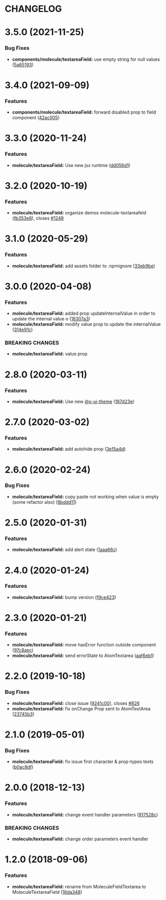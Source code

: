 # CHANGELOG

# 3.5.0 (2021-11-25)


### Bug Fixes

* **components/molecule/textareaField:** use empty string for null values ([5a65193](https://github.com/SUI-Components/sui-components/commit/5a6519399f5296abcd9f1fe9a2d48000f252f350))



# 3.4.0 (2021-09-09)


### Features

* **components/molecule/textareaField:** forward disabled prop to field component ([42ac005](https://github.com/SUI-Components/sui-components/commit/42ac00555087165678d67f9aeb846ea58eb9d1ef))



# 3.3.0 (2020-11-24)


### Features

* **molecule/textareaField:** Use new jsx runtime ([dd056d1](https://github.com/SUI-Components/sui-components/commit/dd056d18b832a7ed1cabd4956e6c920f68561730))



# 3.2.0 (2020-10-19)


### Features

* **molecule/textareaField:** organize demos molecule-textareafeld ([fb353e8](https://github.com/SUI-Components/sui-components/commit/fb353e8324b1f0fc6643ce772c3b3ed872d6fad1)), closes [#1248](https://github.com/SUI-Components/sui-components/issues/1248)



# 3.1.0 (2020-05-29)


### Features

* **molecule/textareaField:** add assets folder to .npmignore ([33eb9be](https://github.com/SUI-Components/sui-components/commit/33eb9be2c05cee6298e9d3f42e98fc5cc4260b59))



# 3.0.0 (2020-04-08)


### Features

* **molecule/textareaField:** added prop updateInternalValue in order to update the internal value o ([18307a3](https://github.com/SUI-Components/sui-components/commit/18307a3b83631b94260f250ceba3b0f9d25ae2bc))
* **molecule/textareaField:** modify value prop to update the internalValue ([314e91c](https://github.com/SUI-Components/sui-components/commit/314e91cb82b1ffc9e3f0bd0a41a126d0e8e571de))


### BREAKING CHANGES

* **molecule/textareaField:** value prop



# 2.8.0 (2020-03-11)


### Features

* **molecule/textareaField:** Use new [@s-ui-theme](https://github.com/s-ui-theme) ([187d23e](https://github.com/SUI-Components/sui-components/commit/187d23eff8dda3508c640fc16087ec52e60b0eef))



# 2.7.0 (2020-03-02)


### Features

* **molecule/textareaField:** add autohide prop ([3e15a4d](https://github.com/SUI-Components/sui-components/commit/3e15a4d30644eb346a5f4850290e1d1c12667f17))



# 2.6.0 (2020-02-24)


### Bug Fixes

* **molecule/textareaField:** copy paste not working when value is empty (some refactor also) ([8bddd11](https://github.com/SUI-Components/sui-components/commit/8bddd110b386ce6be7eb35eaacbb46592d8e6886))



# 2.5.0 (2020-01-31)


### Features

* **molecule/textareaField:** add alert state ([1aaa66c](https://github.com/SUI-Components/sui-components/commit/1aaa66c72ac30160e0da19c5846092b6cc94f300))



# 2.4.0 (2020-01-24)


### Features

* **molecule/textareaField:** bump version ([f9ce423](https://github.com/SUI-Components/sui-components/commit/f9ce423f650879b3d77b256f7096e92fbed3a759))



# 2.3.0 (2020-01-21)


### Features

* **molecule/textareaField:** move hasError function outside component ([97c8aec](https://github.com/SUI-Components/sui-components/commit/97c8aecf07d69df04121fe04678472a7798fc215))
* **molecule/textareaField:** send errorState to AtomTextarea ([aaf6eb1](https://github.com/SUI-Components/sui-components/commit/aaf6eb14db5da6660f64125a773d644402cbf42f))



# 2.2.0 (2019-10-18)


### Bug Fixes

* **molecule/textareaField:** close issue ([9241c00](https://github.com/SUI-Components/sui-components/commit/9241c0045eeca388e2eed9e438b52542085f3c75)), closes [#826](https://github.com/SUI-Components/sui-components/issues/826)
* **molecule/textareaField:** fix onChange Prop sent to AtomTextArea ([23745b3](https://github.com/SUI-Components/sui-components/commit/23745b3047ecdcab44dec3eee0eabcd801818491))



# 2.1.0 (2019-05-01)


### Bug Fixes

* **molecule/textareaField:** fix issue first character & prop-types texts ([b0ac8df](https://github.com/SUI-Components/sui-components/commit/b0ac8df79f66b1023e24c916e544417ca40c84af))



# 2.0.0 (2018-12-13)


### Features

* **molecule/textareaField:** change event handler parameters ([917528c](https://github.com/SUI-Components/sui-components/commit/917528cbeb50efadd4121dc6760aad18d9b299ca))


### BREAKING CHANGES

* **molecule/textareaField:** change order parameters event handler



# 1.2.0 (2018-09-06)


### Features

* **molecule/textareaField:** rename from MoleculeFieldTextarea to MoleculeTextareaField ([18da348](https://github.com/SUI-Components/sui-components/commit/18da348ad3e219194500912736da000bcd612189))



